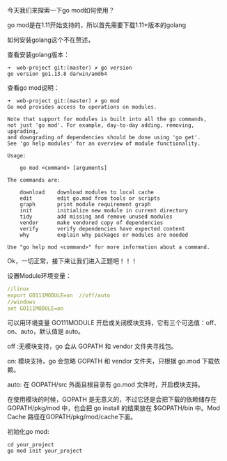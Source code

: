 今天我们来探索一下go mod如何使用？

go mod是在1.11开始支持的，所以首先需要下载1.11+版本的golang



如何安装golang这个不在赘述，

查看安装golang版本：

```shell
➜  web-project git:(master) ✗ go version
go version go1.13.8 darwin/amd64
```

查看go mod说明：

```shell
➜  web-project git:(master) ✗ go mod
Go mod provides access to operations on modules.

Note that support for modules is built into all the go commands,
not just 'go mod'. For example, day-to-day adding, removing, upgrading,
and downgrading of dependencies should be done using 'go get'.
See 'go help modules' for an overview of module functionality.

Usage:

	go mod <command> [arguments]

The commands are:

	download    download modules to local cache
	edit        edit go.mod from tools or scripts
	graph       print module requirement graph
	init        initialize new module in current directory
	tidy        add missing and remove unused modules
	vendor      make vendored copy of dependencies
	verify      verify dependencies have expected content
	why         explain why packages or modules are needed

Use "go help mod <command>" for more information about a command.
```

Ok，一切正常，接下来让我们进入正题吧！！！

设置Module环境变量：

```yaml
//linux 
export GO111MODULE=on  //off/auto
//windows
set GO111MODULE=on
```

可以用环境变量 GO111MODULE 开启或关闭模块支持，它有三个可选值：off、on、auto，默认值是 auto。

off :无模块支持，go 会从 GOPATH 和 vendor 文件夹寻找包。

on: 模块支持，go 会忽略 GOPATH 和 vendor 文件夹，只根据 go.mod 下载依赖。

auto: 在 GOPATH/src 外面且根目录有 go.mod 文件时，开启模块支持。

在使用模块的时候，GOPATH 是无意义的，不过它还是会把下载的依赖储存在 GOPATH/pkg/mod 中，也会把 go install 的结果放在 $GOPATH/bin 中。Mod Cache 路径在GOPATH/pkg/mod/cache下面。

初始化go mod:

```shell
cd your_project
go mod init your_project
```









